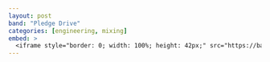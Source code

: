 ```yaml
---
layout: post
band: "Pledge Drive"
categories: [engineering, mixing]
embed: >
  <iframe style="border: 0; width: 100%; height: 42px;" src="https://bandcamp.com/EmbeddedPlayer/album=3723686981/size=small/bgcol=ffffff/linkcol=2ebd35/transparent=true/" seamless><a href="http://pledgedrive.bandcamp.com/album/genuinity">Genuinity by Pledge Drive</a></iframe>
---
```

